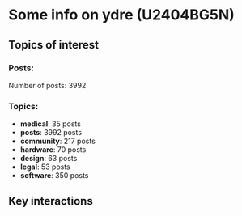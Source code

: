 # Some info on ydre (U2404BG5N)


## Topics of interest

### Posts: 

Number of posts: 3992

### Topics:

* __medical__: 35 posts
* __posts__: 3992 posts
* __community__: 217 posts
* __hardware__: 70 posts
* __design__: 63 posts
* __legal__: 53 posts
* __software__: 350 posts

## Key interactions 

